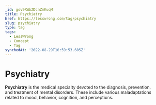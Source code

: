 ```yaml
---
_id: gsv9XWbZDcnZmKuqM
title: Psychiatry
href: https://lesswrong.com/tag/psychiatry
slug: psychiatry
type: tag
tags:
  - LessWrong
  - Concept
  - Tag
synchedAt: '2022-08-29T10:59:53.605Z'
---
```

# Psychiatry

**Psychiatry** is the medical specialty devoted to the diagnosis, prevention, and treatment of mental disorders. These include various maladaptations related to mood, behavior, cognition, and perceptions.